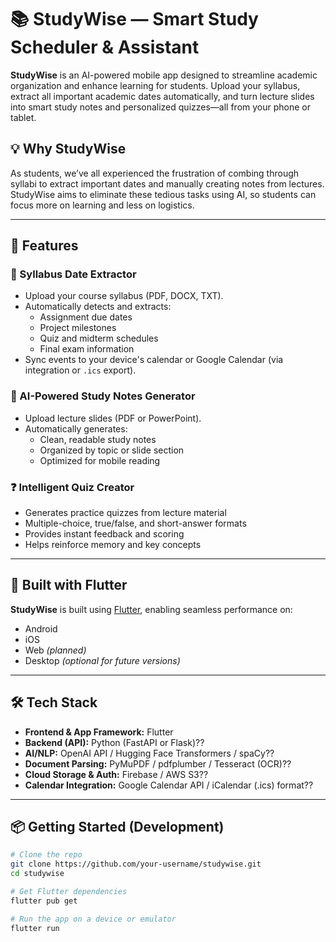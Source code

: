 # 📚 StudyWise — Smart Study Scheduler & Assistant

**StudyWise** is an AI-powered mobile app designed to streamline academic organization and enhance learning for students. Upload your syllabus, extract all important academic dates automatically, and turn lecture slides into smart study notes and personalized quizzes—all from your phone or tablet.


## 💡 Why StudyWise
As students, we’ve all experienced the frustration of combing through syllabi to extract important dates and manually creating notes from lectures. StudyWise aims to eliminate these tedious tasks using AI, so students can focus more on learning and less on logistics.

---

## 🚀 Features

### 📆 Syllabus Date Extractor
- Upload your course syllabus (PDF, DOCX, TXT).
- Automatically detects and extracts:
  - Assignment due dates  
  - Project milestones  
  - Quiz and midterm schedules  
  - Final exam information  
- Sync events to your device's calendar or Google Calendar (via integration or `.ics` export).

### 📝 AI-Powered Study Notes Generator
- Upload lecture slides (PDF or PowerPoint).
- Automatically generates:
  - Clean, readable study notes  
  - Organized by topic or slide section  
  - Optimized for mobile reading

### ❓ Intelligent Quiz Creator
- Generates practice quizzes from lecture material
- Multiple-choice, true/false, and short-answer formats
- Provides instant feedback and scoring
- Helps reinforce memory and key concepts

---

## 📱 Built with Flutter

**StudyWise** is built using [Flutter](https://flutter.dev), enabling seamless performance on:
- Android  
- iOS  
- Web *(planned)*  
- Desktop *(optional for future versions)*

---

## 🛠️ Tech Stack

- **Frontend & App Framework:** Flutter  
- **Backend (API):** Python (FastAPI or Flask)?? 
- **AI/NLP:** OpenAI API / Hugging Face Transformers / spaCy??  
- **Document Parsing:** PyMuPDF / pdfplumber / Tesseract (OCR)??  
- **Cloud Storage & Auth:** Firebase / AWS S3??  
- **Calendar Integration:** Google Calendar API / iCalendar (.ics) format??  

---

## 📦 Getting Started (Development)

```bash
# Clone the repo
git clone https://github.com/your-username/studywise.git
cd studywise

# Get Flutter dependencies
flutter pub get

# Run the app on a device or emulator
flutter run
